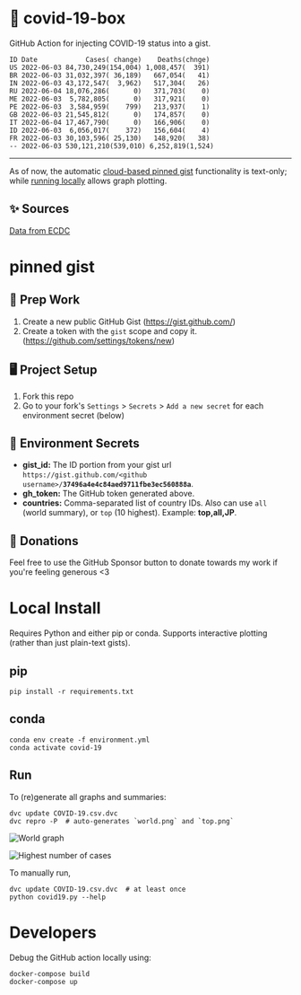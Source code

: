 # 🏥 covid-19-box

GitHub Action for injecting COVID-19 status into a gist.

```
ID Date            Cases( change)    Deaths(chnge)
US 2022-06-03 84,730,249(154,004) 1,008,457(  391)
BR 2022-06-03 31,032,397( 36,189)   667,054(   41)
IN 2022-06-03 43,172,547(  3,962)   517,304(   26)
RU 2022-06-04 18,076,286(      0)   371,703(    0)
ME 2022-06-03  5,782,805(      0)   317,921(    0)
PE 2022-06-03  3,584,959(    799)   213,937(    1)
GB 2022-06-03 21,545,812(      0)   174,857(    0)
IT 2022-06-04 17,467,790(      0)   166,906(    0)
ID 2022-06-03  6,056,017(    372)   156,604(    4)
FR 2022-06-03 30,103,596( 25,130)   148,920(   38)
-- 2022-06-03 530,121,210(539,010) 6,252,819(1,524)
```

---

As of now, the automatic [cloud-based pinned gist](#pinned-gist) functionality is text-only;
while [running locally](#local-install) allows graph plotting.

## ✨ Sources

[Data from ECDC](https://www.ecdc.europa.eu/en/publications-data/download-todays-data-geographic-distribution-covid-19-cases-worldwide)

# pinned gist

## 🎒 Prep Work
1. Create a new public GitHub Gist (https://gist.github.com/)
1. Create a token with the `gist` scope and copy it. (https://github.com/settings/tokens/new)

## 🖥 Project Setup
1. Fork this repo
1. Go to your fork's `Settings` > `Secrets` > `Add a new secret` for each environment secret (below)

## 🤫 Environment Secrets
- **gist_id:** The ID portion from your gist url `https://gist.github.com/<github username>/`**`37496a4e4c84aed9711fbe3ec560888a`**.
- **gh_token:** The GitHub token generated above.
- **countries:** Comma-separated list of country IDs. Also can use `all` (world summary), or `top` (10 highest). Example: **top,all,JP**.

## 💸 Donations

Feel free to use the GitHub Sponsor button to donate towards my work if you're feeling generous <3

# Local Install

Requires Python and either pip or conda. Supports interactive plotting (rather than just plain-text gists).

## pip

```
pip install -r requirements.txt
```

## conda

```
conda env create -f environment.yml
conda activate covid-19
```

## Run

To (re)generate all graphs and summaries:

```
dvc update COVID-19.csv.dvc
dvc repro -P  # auto-generates `world.png` and `top.png`
```

![World graph](world.png)

![Highest number of cases](top.png)

To manually run,

```
dvc update COVID-19.csv.dvc  # at least once
python covid19.py --help
```

# Developers

Debug the GitHub action locally using:

```
docker-compose build
docker-compose up
```
